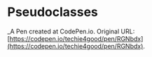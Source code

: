 # Pseudoclasses
 _A Pen created at CodePen.io. Original URL: [https://codepen.io/techie4good/pen/RGNbdx](https://codepen.io/techie4good/pen/RGNbdx).

 